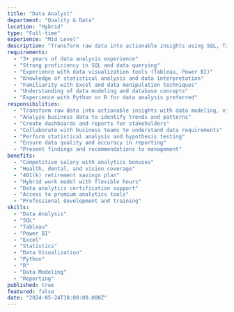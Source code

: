 ```yaml
---
title: "Data Analyst"
department: "Quality & Data"
location: "Hybrid"
type: "Full-time"
experience: "Mid Level"
description: "Transform raw data into actionable insights using SQL, Tableau, and statistical analysis. Support data-driven decision making across the organization."
requirements:
  - "3+ years of data analysis experience"
  - "Strong proficiency in SQL and data querying"
  - "Experience with data visualization tools (Tableau, Power BI)"
  - "Knowledge of statistical analysis and data interpretation"
  - "Familiarity with Excel and data manipulation techniques"
  - "Understanding of data modeling and database concepts"
  - "Experience with Python or R for data analysis preferred"
responsibilities:
  - "Transform raw data into actionable insights with data modeling, visualization, and reporting"
  - "Analyze business data to identify trends and patterns"
  - "Create dashboards and reports for stakeholders"
  - "Collaborate with business teams to understand data requirements"
  - "Perform statistical analysis and hypothesis testing"
  - "Ensure data quality and accuracy in reporting"
  - "Present findings and recommendations to management"
benefits:
  - "Competitive salary with analytics bonuses"
  - "Health, dental, and vision coverage"
  - "401(k) retirement savings plan"
  - "Hybrid work model with flexible hours"
  - "Data analytics certification support"
  - "Access to premium analytics tools"
  - "Professional development and training"
skills:
  - "Data Analysis"
  - "SQL"
  - "Tableau"
  - "Power BI"
  - "Excel"
  - "Statistics"
  - "Data Visualization"
  - "Python"
  - "R"
  - "Data Modeling"
  - "Reporting"
published: true
featured: false
date: "2024-05-24T18:00:00.000Z"
---
```

